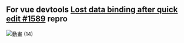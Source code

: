 ## For vue devtools [Lost data binding after quick edit #1589](https://github.com/vuejs/devtools/issues/1589) repro

![動畫 (14)](https://user-images.githubusercontent.com/35193493/138583762-7e7f7f61-a5c4-484d-b50a-51376b43fee2.gif)
